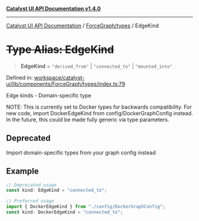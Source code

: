 [**Catalyst UI API Documentation v1.4.0**](../../../README.md)

---

[Catalyst UI API Documentation](../../../README.md) / [ForceGraph/types](../README.md) / EdgeKind

# ~~Type Alias: EdgeKind~~

> **EdgeKind** = `"derived_from"` \| `"connected_to"` \| `"mounted_into"`

Defined in: [workspace/catalyst-ui/lib/components/ForceGraph/types/index.ts:79](https://github.com/TheBranchDriftCatalyst/catalyst-ui/blob/main/lib/components/ForceGraph/types/index.ts#L79)

Edge kinds - Domain-specific type

NOTE: This is currently set to Docker types for backwards compatibility.
For new code, import DockerEdgeKind from config/DockerGraphConfig instead.
In the future, this could be made fully generic via type parameters.

## Deprecated

Import domain-specific types from your graph config instead

## Example

```typescript
// Deprecated usage
const kind: EdgeKind = "connected_to";

// Preferred usage
import { DockerEdgeKind } from "./config/DockerGraphConfig";
const kind: DockerEdgeKind = "connected_to";
```
